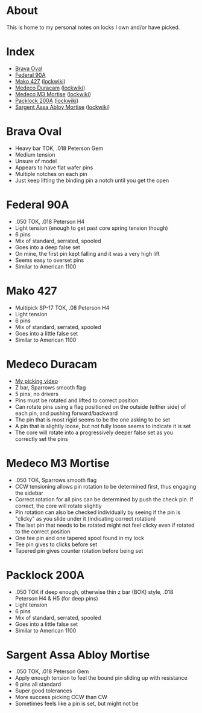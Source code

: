 # About
This is home to my personal notes on locks I own and/or have picked.

# Index
* [Brava Oval](#brava-oval)
* [Federal 90A](#federal-90a)
* [Mako 427](#mako-427) ([lockwiki](https://www.lockwiki.com/index.php/MAKO_427))
* [Medeco Duracam](#medeco-duracam) ([lockwiki](https://www.lockwiki.com/index.php/Medeco_Duracam))
* [Medeco M3 Mortise](#medico-m3-mortise) ([lockwiki](https://www.lockwiki.com/index.php/Medeco_M3))
* [Packlock 200A](#paclock-200a) ([lockwiki](https://www.lockwiki.com/index.php/PACLOCK_200A))
* [Sargent Assa Abloy Mortise](#sargent-assa-abloy-mortise) ([lockwiki](https://www.lockwiki.com/index.php/Sargent))

# Brava Oval
* Heavy bar TOK, .018 Peterson Gem
* Medium tension
* Unsure of model
* Appears to have flat wafer pins
* Multiple notches on each pin
* Just keep lifting the binding pin a notch until you get the open

# Federal 90A
* .050 TOK, .018 Peterson H4
* Light tension (enough to get past core spring tension though)
* 6 pins
* Mix of standard, serrated, spooled
* Goes into a deep false set
* On mine, the first pin kept falling and it was a very high lift
* Seems easy to overset pins
* Similar to American 1100

# Mako 427
* Multipick SP-17 TOK, .08 Peterson H4
* Light tension
* 6 pins
* Mix of standard, serrated, spooled
* Goes into a little false set
* Similar to American 1100

# Medeco Duracam
* [My picking video](https://youtu.be/23MHaHG4b7k?si=364pB42eWZhKSs5o)
* Z bar, Sparrows smooth flag
* 5 pins, no drivers
* Pins must be rotated and lifted to correct position
* Can rotate pins using a flag positioned on the outside (either side) of each pin, and pushing forward/backward
* The pin that is most rigid seems to be the one asking to be set
* A pin that is slightly loose, but not fully loose seems to indicate it is set
* The core will rotate into a progressively deeper false set as you correctly set the pins

# Medeco M3 Mortise
* .050 TOK, Sparrows smooth flag
* CCW tensioning allows pin rotation to be determined first, thus engaging the sidebar
* Correct rotation for all pins can be determined by push the check pin. If correct, the core will rotate slightly
* Pin rotation can also be checked individually by seeing if the pin is "clicky" as you slide under it (indicating correct rotation)
* The last pin that needs to be rotated might not feel clicky even if rotated to the correct position
* One tee pin and one tapered spool found in my lock
* Tee pin gives to clicks before set
* Tapered pin gives counter rotation before being set

# Packlock 200A
* .050 TOK if deep enough, otherwise thin z bar (BOK) style, .018 Peterson H4 & H5 (for deep pins)
* Light tension
* 6 pins
* Mix of standard, serrated, spooled
* Goes into a little false set
* Similar to American 1100

# Sargent Assa Abloy Mortise
* .050 TOK, .018 Peterson Gem
* Apply enough tension to feel the bound pin sliding up with resistance
* 6 pins all standard
* Super good tolerances
* More success picking CCW than CW
* Sometimes feels like a pin is set, but might not be

  

